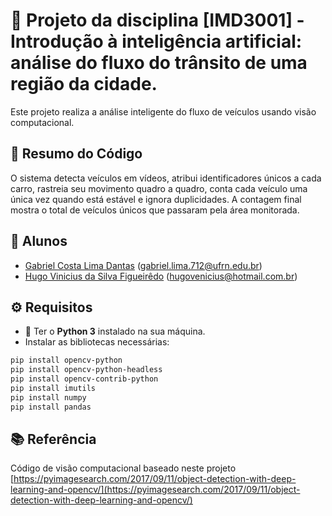# 🤖 Projeto da disciplina [IMD3001] - Introdução à inteligência artificial: análise do fluxo do trânsito de uma região da cidade.

Este projeto realiza a análise inteligente do fluxo de veículos usando visão computacional.

## 📝 Resumo do Código

O sistema detecta veículos em vídeos, atribui identificadores únicos a cada carro, rastreia seu movimento quadro a quadro, conta cada veículo uma única vez quando está estável e ignora duplicidades. A contagem final mostra o total de veículos únicos que passaram pela área monitorada.

## 👷 Alunos

* [Gabriel Costa Lima Dantas](https://github.com/Gcld) ([gabriel.lima.712@ufrn.edu.br](mailto:gabriel.lima.712@ufrn.edu.br))
* [Hugo Vinicius da Silva Figueirêdo](https://github.com/HugoViniciusSF) ([hugovenicius@hotmail.com.br](mailto:hugovenicius@hotmail.com.br))

## ⚙️ Requisitos

* 🐍 Ter o **Python 3** instalado na sua máquina.
* Instalar as bibliotecas necessárias:

```bash
pip install opencv-python
pip install opencv-python-headless
pip install opencv-contrib-python
pip install imutils
pip install numpy
pip install pandas
```

## 📚 Referência

Código de visão computacional baseado neste projeto
[https://pyimagesearch.com/2017/09/11/object-detection-with-deep-learning-and-opencv/](https://pyimagesearch.com/2017/09/11/object-detection-with-deep-learning-and-opencv/)
